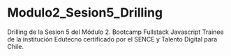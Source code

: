 # Modulo2_Sesion5_Drilling
Drilling de la Sesion 5 del Módulo 2. Bootcamp Fullstack Javascript Trainee de la institución Edutecno certificado por el SENCE y Talento Digital para Chile.
